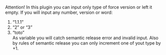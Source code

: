 Attention!
In this plugin you can input only type of force version or left it empty. If you will input any number, version or word:
1. “1.1.1”
2. “2” or “3”
3. “toto”<br> 
As variable you will catch semantic release error and invalid input. Also by rules of semantic release you can only increment one of yout type by +1.